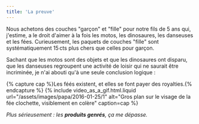 ```yaml
---
title: 'La preuve'
---
```


Nous achetons des couches "garçon" et "fille" pour notre fils de 5 ans qui,
j'estime, a le droit d'aimer à la fois les motos, les dinosaures, les danseuses
et les fées. Curieusement, les paquets de couches "fille" sont systématiquement
15&thinsp;cts plus chers que celles pour garçon.

<!-- more -->

Sachant que les motos sont des objets et que les dinosaures ont disparu, que les
danseuses regroupent une activité de loisir qui ne saurait être incriminée, je
n'ai abouti qu'à une seule conclusion logique :

{% capture cap %}Les féés existent, et elles se font payer des
<span lang="en">royalties</span>.{% endcapture %}
{% include video_as_a_gif.html.liquid
url="/assets/images/papa/2016-01-25/1"
alt="Gros plan sur le visage de la fée clochette, visiblement en colère"
caption=cap
%}

_Plus sérieusement : les **produits genrés**, ça me dépasse._
